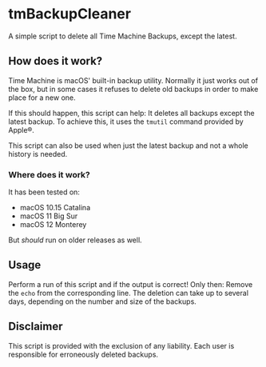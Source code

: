 # tmBackupCleaner

A simple script to delete all Time Machine Backups, except the latest.

## How does it work?
Time Machine is macOS' built-in backup utility. Normally it just works out of the box, but in some cases it refuses to delete old backups in order to make place for a new one.

If this should happen, this script can help: It deletes all backups except the latest backup. To achieve this, it uses the `tmutil` command provided by Apple&reg;.

This script can also be used when just the latest backup and not a whole history is needed.

### Where does it work?
It has been tested on:
- macOS 10.15 Catalina
- macOS 11 Big Sur
- macOS 12 Monterey

But *should* run on older releases as well.

## Usage
Perform a run of this script and if the output is correct!
Only then: Remove the `echo` from the corresponding line. The deletion can take up to several days, depending on the number and size of the backups.

## Disclaimer

This script is provided with the exclusion of any liability. Each user is responsible for erroneously deleted backups.
